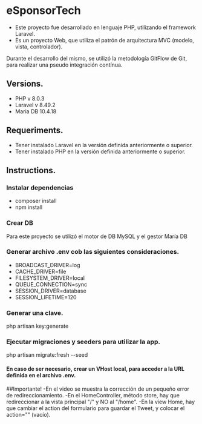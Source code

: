 # eSponsorTech

- Este proyecto fue desarrollado en lenguaje PHP, utilizando el framework Laravel.
- Es un proyecto Web, que utiliza el patrón de arquitectura MVC (modelo, vista, controlador).

Durante el desarrollo del mismo, se utilizó la metodología GitFlow de Git, para realizar una pseudo integración contínua.

## Versions.
- PHP v 8.0.3
- Laravel v 8.49.2
- Maria DB 10.4.18

## Requeriments.
- Tener instalado Laravel en la versión definida anteriormente o superior.
- Tener instalado PHP en la versión definida anteriormente o superior.

## Instructions.
### Instalar dependencias
- composer install
- npm install

### Crear DB
Para este proyecto se utilizó el motor de DB MySQL y el gestor María DB

### Generar archivo .env cob las siguientes consideraciones.
- BROADCAST_DRIVER=log
- CACHE_DRIVER=file
- FILESYSTEM_DRIVER=local
- QUEUE_CONNECTION=sync
- SESSION_DRIVER=database
- SESSION_LIFETIME=120

### Generar una clave.
php artisan key:generate

### Ejecutar migraciones y seeders para utilizar la app.
php artisan migrate:fresh --seed

#### En caso de ser necesario, crear un VHost local, para acceder a la URL definida en el archivo .env.

##Importante!
-En el video se muestra la corrección de un pequeño error de redireccionamiento.
-En el HomeController, método store, hay que redireccionar a la vista principal "/" y NO al "/home".
-En la view Home, hay que cambiar el action del formulario para guardar el Tweet, y colocar el action="" (vacío).


